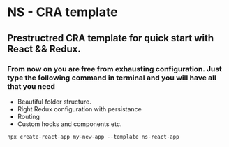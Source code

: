 # NS - CRA template
## Prestructred CRA template for quick start with React && Redux.


### From now on you are free from exhausting configuration. Just type the following command in terminal and you will have all that you need 
- Beautiful folder structure.
- Right Redux configuration with persistance
- Routing 
- Custom hooks and components
etc.

```shell
npx create-react-app my-new-app --template ns-react-app
```